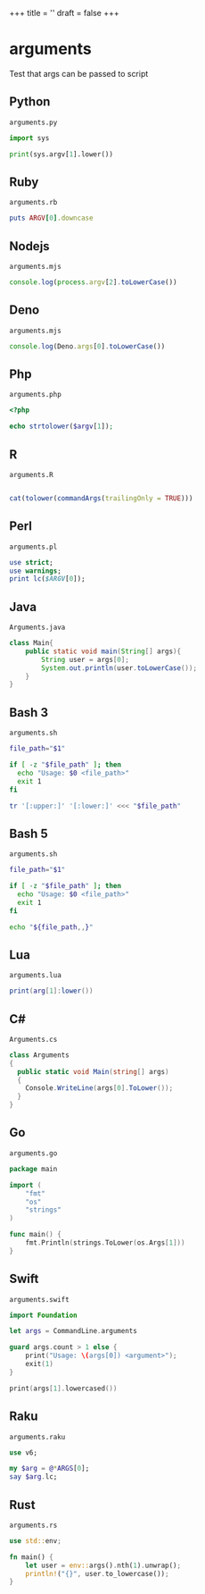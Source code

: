 +++
title = ''
draft = false
+++

# arguments

Test that args can be passed to script

## Python

`arguments.py`

```python
import sys

print(sys.argv[1].lower())
```

## Ruby

`arguments.rb`

```ruby
puts ARGV[0].downcase
```

## Nodejs

`arguments.mjs`

```javascript
console.log(process.argv[2].toLowerCase())
```

## Deno

`arguments.mjs`

```javascript
console.log(Deno.args[0].toLowerCase())
```

## Php

`arguments.php`

```php
<?php

echo strtolower($argv[1]);
```

## R

`arguments.R`

```r

cat(tolower(commandArgs(trailingOnly = TRUE)))
```

## Perl

`arguments.pl`

```perl
use strict;
use warnings;
print lc($ARGV[0]);
```

## Java

`Arguments.java`

```java
class Main{
    public static void main(String[] args){
        String user = args[0];
        System.out.println(user.toLowerCase());
    }
}
```

## Bash 3

`arguments.sh`

```bash
file_path="$1"

if [ -z "$file_path" ]; then
  echo "Usage: $0 <file_path>"
  exit 1
fi

tr '[:upper:]' '[:lower:]' <<< "$file_path"
```

## Bash 5

`arguments.sh`

```bash
file_path="$1"

if [ -z "$file_path" ]; then
  echo "Usage: $0 <file_path>"
  exit 1
fi

echo "${file_path,,}"
```

## Lua

`arguments.lua`

```lua
print(arg[1]:lower())
```

## C#

`Arguments.cs`

```csharp
class Arguments
{
  public static void Main(string[] args)
  {
    Console.WriteLine(args[0].ToLower());
  }
}
```

## Go

`arguments.go`

```go
package main

import (
	"fmt"
	"os"
	"strings"
)

func main() {
	fmt.Println(strings.ToLower(os.Args[1]))
}
```

## Swift

`arguments.swift`

```swift
import Foundation

let args = CommandLine.arguments

guard args.count > 1 else {
    print("Usage: \(args[0]) <argument>");
    exit(1)
}

print(args[1].lowercased())
```

## Raku

`arguments.raku`

```raku
use v6;

my $arg = @*ARGS[0];
say $arg.lc;
```

## Rust

`arguments.rs`

```rust
use std::env;

fn main() {
    let user = env::args().nth(1).unwrap();
    println!("{}", user.to_lowercase());
}
```

